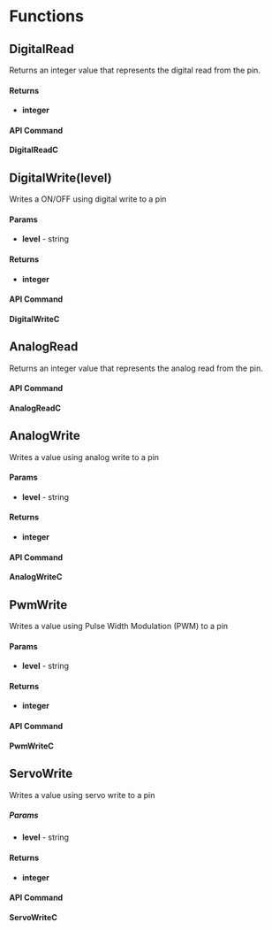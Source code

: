 # Functions

## DigitalRead

Returns an integer value that represents the digital read from the pin.

#### Returns

- **integer**

#### API Command

**DigitalReadC**

## DigitalWrite(level)

Writes a ON/OFF using digital write to a pin

#### Params

- **level** - string

#### Returns

- **integer**

#### API Command

**DigitalWriteC**

## AnalogRead

Returns an integer value that represents the analog read from the pin.

#### API Command

**AnalogReadC**

## AnalogWrite

Writes a value using analog write to a pin

#### Params

- **level** - string

#### Returns

- **integer**

#### API Command

**AnalogWriteC**

## PwmWrite

Writes a value using Pulse Width Modulation (PWM) to a pin

#### Params

- **level** - string

#### Returns

- **integer**

#### API Command

**PwmWriteC**

## ServoWrite

Writes a value using servo write to a pin

##### Params

- **level** - string

#### Returns

- **integer**

#### API Command

**ServoWriteC**